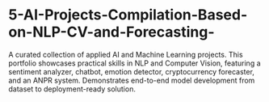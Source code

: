 # 5-AI-Projects-Compilation-Based-on-NLP-CV-and-Forecasting-
A curated collection of applied AI and Machine Learning projects. This portfolio showcases practical skills in NLP and Computer Vision, featuring a sentiment analyzer, chatbot, emotion detector, cryptocurrency forecaster, and an ANPR system. Demonstrates end-to-end model development from dataset to deployment-ready solution.
